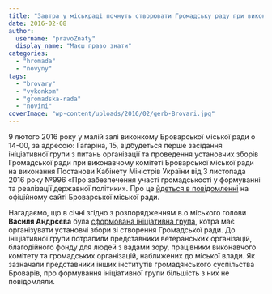 ```yaml
---
title: "Завтра у міськраді почнуть створювати Громадську раду при виконкомі"
date: 2016-02-08
author: 
  username: "pravoZnaty"
  display_name: "Маєш право знати"
categories: 
  - "hromada"
  - "novyny"
tags: 
  - "brovary"
  - "vykonkom"
  - "gromadska-rada"
  - "novini"
coverImage: "wp-content/uploads/2016/02/gerb-Brovari.jpg"
---
```


9 лютого 2016 року у малій залі виконкому Броварської міської ради о 14-00, за адресою: Гагаріна, 15, відбудеться перше засідання ініціативної групи з питань організації та проведення установчих зборів Громадської ради при виконавчому комітеті Броварської міської ради на виконання Постанови Кабінету Міністрів України від 3 листопада 2016 року №996 «Про забезпечення участі громадськості у формуванні та реалізації державної політики». Про це [йдеться в повідомленні](http://brovary.kiev.ua/pro-provedennya-zas%D1%96dannya-%D1%96n%D1%96ts%D1%96ativno%D1%97-grupi-z-p%D1%96dgotovki-%D1%96-provedennya-ustanovchikh-zbor%D1%96v-gromad) на офіційному сайті Броварської міської ради.

Нагадаємо, що в січні згідно з розпорядженням в.о міського голови **Василя Андрєєва** була [сформована ініціативна група](https://mpz.brovary.org/gromadsku-radu-pry-vykonkomi-stvoryat-chynovnyky-i-veterany/), котра має організувати установчі збори зі створення Громадської ради. До ініціативної групи потрапили представники ветеранських організацій, благодійного фонду для людей з вадами зору, працівники виконавчого комітету та громадських організацій, наближених до міської влади. Як зазначали представники інших інститутів громадянського суспільства Броварів, про формування ініціативної групи більшість з них не повідомляли.
